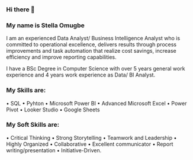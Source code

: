 ### Hi there 👋

### My name is Stella Omugbe

I am an experienced Data Analyst/ Business Intelligence Analyst who is committed to operational excellence, delivers results through process improvements and task automation that realize cost savings, increase efficiency and improve reporting capabilities.

I have a BSc Degree in Computer Science with over 5 years general work experience and 4 years work experience as Data/ BI Analyst.

### My Skills are:
•	SQL
•	Pyhton
•	Microsoft Power BI
•	Advanced Microsoft Excel
•	Power Pivot
•	Looker Studio
•	Google Sheets

### My Soft Skills are:
• Critical Thinking
• Strong Storytelling
• Teamwork and Leadership
• Highly Organized
• Collaborative
• Excellent communicator
• Report writing/presentation
• Initiative-Driven.
